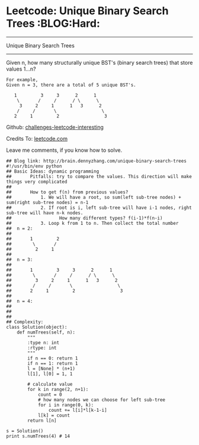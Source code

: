 # Leetcode: Unique Binary Search Trees     :BLOG:Hard:


---

Unique Binary Search Trees  

---

Given n, how many structurally unique BST's (binary search trees) that store values 1&#x2026;n?  

    For example,
    Given n = 3, there are a total of 5 unique BST's.
    
       1         3     3      2      1
        \       /     /      / \      \
         3     2     1      1   3      2
        /     /       \                 \
       2     1         2                 3

Github: [challenges-leetcode-interesting](https://github.com/DennyZhang/challenges-leetcode-interesting/tree/master/unique-binary-search-trees)  

Credits To: [leetcode.com](https://leetcode.com/problems/unique-binary-search-trees/description/)  

Leave me comments, if you know how to solve.  

    ## Blog link: http://brain.dennyzhang.com/unique-binary-search-trees
    #!/usr/bin/env python
    ## Basic Ideas: dynamic programming
    ##       Pitfalls: try to compare the values. This direction will make things very complicated
    ##
    ##       How to get f(n) from previous values?
    ##           1. We will have a root, so sum(left sub-tree nodes) + sum(right sub-tree nodes) = n-1
    ##           2. If root is i, left sub-tree will have i-1 nodes, right sub-tree will have n-k nodes.
    ##                  How many different types? f(i-1)*f(n-i)
    ##           3. Loop k from 1 to n. Then collect the total number
    ##  n = 2:
    ##
    ##       1         2
    ##        \       /
    ##         2     1
    ##
    ##  n = 3:
    ##
    ##       1         3     3      2      1
    ##        \       /     /      / \      \
    ##         3     2     1      1   3      2
    ##        /     /       \                 \
    ##       2     1         2                 3
    ##
    ##  n = 4:
    ##
    ##
    ##
    ## Complexity:
    class Solution(object):
        def numTrees(self, n):
            """
            :type n: int
            :rtype: int
            """
            if n == 0: return 1
            if n == 1: return 1
            l = [None] * (n+1)
            l[1], l[0] = 1, 1
    
            # calculate value
            for k in range(2, n+1):
                count = 0
                # how many nodes we can choose for left sub-tree
                for i in range(0, k):
                    count += l[i]*l[k-1-i]
                l[k] = count
            return l[n]
    
    s = Solution()
    print s.numTrees(4) # 14